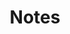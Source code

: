 ---
permalink: /notes/
redirect_from:
  - /note/
title: "Notes"
meta_title: "Notes | K. Sreeman Reddy"
layout: page-fullwidth
breadcrumbs: true
teaser: "You can find some of my notes here."
---